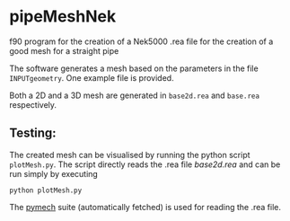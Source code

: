 # pipeMeshNek

f90 program for the creation of a Nek5000 .rea file for the creation of a good
mesh for a straight pipe

The software generates a mesh based on the parameters in the file
`INPUTgeometry`. One example file is provided.

Both a 2D and a 3D mesh are generated in `base2d.rea` and `base.rea`
respectively.

## Testing:
The created mesh can be visualised by running the python script `plotMesh.py`.
The script directly reads the .rea file *base2d.rea* and can be run simply
by executing

`python plotMesh.py`

The [pymech](https://github.com/jcanton/pymech) suite (automatically fetched)
is used for reading the .rea file.

